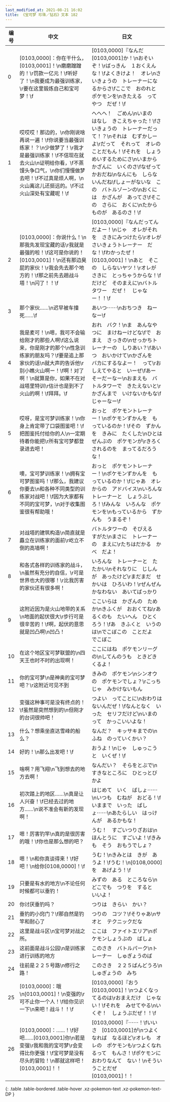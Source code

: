 ```yaml
---
last_modified_at: 2021-08-21 16:02
title: 《宝可梦 珍珠／钻石》文本 182
---
```

| 编号 | 中文 | 日文 |
| ---- | ---- | ---- |
| 0 | [0103,0000]：你在干什么，[0103,0001]！\n磨磨蹭蹭的！\r罚款一亿元！\f听好了！\n我要成为最强训练家，\r要在这里锻炼自己和宝可梦！\f | [0103,0000]『なんだ　[0103,0001]か！\nおそいぞ！\rばっきん　１おくえん　な！\fよくきけよ！　オレ\nさいきょうの　トレーナーになるからさ\fここで　おのれと　ポケモンを\nきたえる　って　やつ　だぜ！\f |
| 1 | 哎哎哎！那边的，\n你刚说啥再说一遍！\f你说要当最强训练家！？\n少做梦了！\r我才是最强训练家！\f不信现在就去火山\n证明给你看，\f不蒸馒头争口气，\n你们慢慢做梦去吧！\f不过真是烦人啊，\n火山离这儿还挺远的。\f不过火山深处有宝藏呢！\f | ヘヘヘ！　ごめん\nいまの　はなし　きこえちゃった！\fさいきょうの　トレーナーだって！？\nそれは　むずかしーよ\rだって　それって　オレのことだもん！\fそれを　しょうめいするためにさ\nいまから　かざんに　いくのさ\fなぜって　かおだね\nなんにも　しらないんだね\fしょーがないな　この　バトルゾーンの\nおくには　かざんが　あってさ\fそこの　さらに　おくに\nたからものが　あるのさ！\f |
| 2 | [0103,0000]：你说什么！\n那我先发现宝藏的话\r我就是最强的啦！\f这可是你说的！[0103,0001]！\n还有那边臭屁的家伙！\r我会先去那个地方的！\f那之前先去趟战斗塔！\n闪了！！\f | [0103,0000]『なんだってんだよー！\nじゃ　オレがそれを　さきにみつけたら\rオレが　さいきょうトレーナー　だな！\fわかったぜ！　[0103,0001]！\nあと　そこの　しらないヤツ！\rオレが　さきに　とっちゃうからな！\fだけど　そのまえに\nバトルタワー　だぜ！　じゃなー！！\f |
| 3 | 那个家伙……\n迟早被车撞死……\f | あいつ⋯⋯\nおちつき　ねーなー\f |
| 4 | 我是麦可！\n嗯，我可不会输给刚才的那些人啊\f这么说来，你是刚才的那个\n性急训练家的朋友吗？\f要是追上那家伙的话\n就大声的告诉他\r别小瞧火山啊ー！\f啊！对了啊！\n就算是你，如果不在对战塔里特训\r估计也是到不了火山的啊！\f拜拜。\f | おれ　バク！\nま　あんなやつに　まけねーけどな\fで　おまえ　さっきの\nせっかちトレーナーの　しりあい？\fあいつ　おいかけて\nかざんを　バカにするなよー！　って\rおしえてやると　いーぜ\fあー　そーだーなー\nおまえも　バトルタワーで　きたえないと\rかざんまで　いけないかもな\fじゃーなー\f |
| 5 | 哎呀，是宝可梦训练家！\n你身上肯定带了口袋图鉴吧！\f把图鉴托付给你的人\n一定期待着你能把\r所有宝可梦都登录进去吧！ | おっと　ポケモントレーナー！\nポケモンずかんを　もっているのか！\fその　ずかんを　きみに　たくした\nひとは　ぜんぶの　ポケモンが\rきろくされるのを　まってるだろうな！ |
| 6 | 噢，宝可梦训练家！\n拥有宝可梦图鉴吗！\f那么，我建议你要去\n和各种不同类型的训练家对战吧！\f因为大家都有不同的宝可梦，\n对于收集图鉴很有帮助哦！ | おっと　ポケモントレーナー！\nポケモンずかんを　もっているのか！\fじゃあ　オレからの　アドバイス\nいろんな　トレーナーと　しょうぶしろ！\fみんな　いろんな　ポケモンを\nもっているから　ずかんも　うまるぞ！ |
| 7 | 对战塔的建筑构造\n简直就是矗立在训练家的面前\r屹立不倒的高墙啊！ | バトルタワーの　そびえる　すがた\nまさに　トレーナーの　まえに\rたちはだかる　かべ　だよ！ |
| 8 | 和各式各样的训练家的战斗，\n虽然有充分的自信，\r可是世界也大的很哪！\r比我厉害的家伙还有很多啊！ | いろんな　トレーナーと　たたかい\nそれなりに　じしんが　あったけど\rまだまだ　せかいは　ひろいわ！\rぜんぜん　かなわない　あいてばっかり |
| 9 | 这附近因为是火山地带的关系\n地面的起伏很大\r步行可是很辛苦的！\f啊，起伏的意思就是凹凸啊\n凹凸！ | ここいらは　かざんの　ためか\nきふくが　おおくてね\rあるくのも　たいへん　ひとくろう！\fあ　きふくと　いうのは\nでこぼこの　ことだよ　でこぼこ |
| 10 | 在这个地区宝可梦联盟的\n四天王也时不时的出现啊！ | ここにはね　ポケモンリーグの\nしてんのうも　ときどき　くるよ！ |
| 11 | 你的宝可梦\n是神奥的宝可梦吧？\r这附近可见不到 | きみの　ポケモン\nシンオウの　ポケモンでしょ？\rこっちじゃ　みかけないもん |
| 12 | 变强这种事可是没有终点的！\f虽然是突然想到的\n但刚才的台词很帅吧！ | つよい　ってことに\nおわりは　ないんだぜ！\fなんとなく　いった　セリフだけど\nいまのって　かっこいいよな！ |
| 13 | 什么？想乘坐直达雪峰的船么？ | なんだ？　キッサキまでの\nふね　のっていくかい？ |
| 14 | 好的！\n那么出发吧！\f | おうよ！\nじゃ　しゅっこうと　いくぜ！\f |
| 15 | 啥啊？用飞翔\n飞到想去的地方去啊！ | なんだい？　そらをとぶで\nすきなところに　ひとっとび　かよ |
| 16 | 初次踏上的地区……\n真是让人兴奋！\f已经去过的地方……\n说不准会有新的发现啊！ | はじめて　いく　ばしょ⋯⋯\nいつも　むねが　おどる！\fいままで　いった　ばしょ⋯⋯\nあたらしい　はっけんが　あるかもな！ |
| 17 | 嗯！厉害钓竿\n真的是很厉害的哦！\f你也是那么想的吧？ | うむ！　すごいつりざおは\nほんとうに　すごいよ！\fきみも　そう　おもうでしょ？ |
| 18 | 嗯！\n和你真谈得来！\f好吧！\n给你[0108,0000]！\f | うむ！\nきみとは　きが　あうよ！\fうむ！\n[0108,0000]を　あげよう！\f |
| 19 | 只要是有水的地方\n不论任何时候都可以垂钓！ | みずの　ある　ところなら\nどこでも　つりを　すると　いいよ！ |
| 20 | 你讨厌垂钓吗？ | つりは　きらい　かい？ |
| 21 | 垂钓的小窍门？\f那自然是钓竿和耐心了 | つりの　コツ？\fそりゃあ\nサオと　テクニックだな |
| 22 | 这里是战斗区\n宝可梦对战之所。 | ここは　ファイトエリア\nポケモンしょうぶの　ばしょ |
| 23 | 这前面是战斗公园\n是训练家进行训练的地方 | このさき　バトルパーク\nトレーナー　しゅぎょうのば |
| 24 | 往前是２２５号路\n修行之路！ | このさき　２２５ばんどうろ\nしゅぎょうの　みち |
| 25 | [0103,0000]：哦\n[0103,0001]！\n变强的\r可不止你一个人！\f给你见识一下\n来吧！战斗！！\f | [0103,0000]『おう　[0103,0001]！\nつよくなってるのは\rおまえだけ　じゃない！\fそれを　みせてやる\nいくぞ！　しょうぶだぜ！！\f |
| 26 | [0103,0000]：……！\f好吧……[0103,0001]你\n若是变强\r我和我的宝可梦\r会变得比你更强！\f宝可梦是没有尽头的冒险！\n那就这样吧！[0103,0001]！！ | [0103,0000]『⋯⋯！\fいいさ　[0103,0001]が\nつよくなれば　なるほど\rオレも　オレの　ポケモンも\rつよくなれるって　もんさ！\fポケモンに　おわりなんて　ない！\nそういうことだぜ　[0103,0001]！！ |
{: .table .table-bordered .table-hover .xz-pokemon-text .xz-pokemon-text-DP }